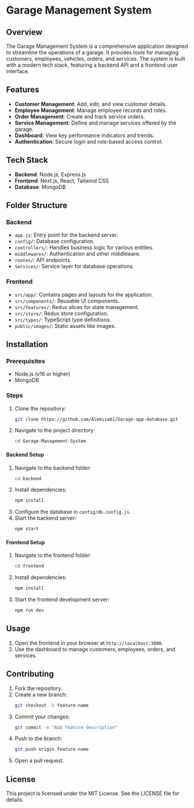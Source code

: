 # Garage Management System

## Overview

The Garage Management System is a comprehensive application designed to streamline the operations of a garage. It provides tools for managing customers, employees, vehicles, orders, and services. The system is built with a modern tech stack, featuring a backend API and a frontend user interface.

## Features

- **Customer Management**: Add, edit, and view customer details.
- **Employee Management**: Manage employee records and roles.
- **Order Management**: Create and track service orders.
- **Service Management**: Define and manage services offered by the garage.
- **Dashboard**: View key performance indicators and trends.
- **Authentication**: Secure login and role-based access control.

## Tech Stack

- **Backend**: Node.js, Express.js
- **Frontend**: Next.js, React, Tailwind CSS
- **Database**: MongoDB

## Folder Structure

### Backend

- `app.js`: Entry point for the backend server.
- `config/`: Database configuration.
- `controllers/`: Handles business logic for various entities.
- `middlewares/`: Authentication and other middleware.
- `routes/`: API endpoints.
- `Services/`: Service layer for database operations.

### Frontend

- `src/app/`: Contains pages and layouts for the application.
- `src/components/`: Reusable UI components.
- `src/features/`: Redux slices for state management.
- `src/store/`: Redux store configuration.
- `src/types/`: TypeScript type definitions.
- `public/images/`: Static assets like images.

## Installation

### Prerequisites

- Node.js (v16 or higher)
- MongoDB

### Steps

1. Clone the repository:
   ```bash
   git clone https://github.com/Alemisa61/Garage-app-database.git
   ```
2. Navigate to the project directory:
   ```bash
   cd Garage-Management-System
   ```

#### Backend Setup

1. Navigate to the backend folder:
   ```bash
   cd backend
   ```
2. Install dependencies:
   ```bash
   npm install
   ```
3. Configure the database in `config/db.config.js`.
4. Start the backend server:
   ```bash
   npm start
   ```

#### Frontend Setup

1. Navigate to the frontend folder:
   ```bash
   cd frontend
   ```
2. Install dependencies:
   ```bash
   npm install
   ```
3. Start the frontend development server:
   ```bash
   npm run dev
   ```

## Usage

1. Open the frontend in your browser at `http://localhost:3000`.
2. Use the dashboard to manage customers, employees, orders, and services.

## Contributing

1. Fork the repository.
2. Create a new branch:
   ```bash
   git checkout -b feature-name
   ```
3. Commit your changes:
   ```bash
   git commit -m "Add feature description"
   ```
4. Push to the branch:
   ```bash
   git push origin feature-name
   ```
5. Open a pull request.

## License

This project is licensed under the MIT License. See the LICENSE file for details.
